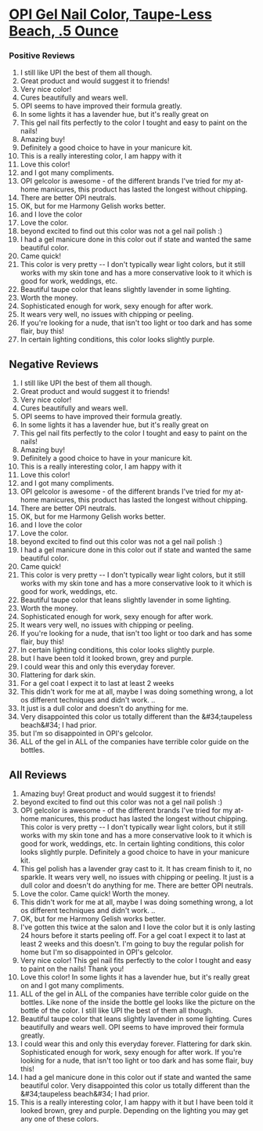 # [OPI Gel Nail Color, Taupe-Less Beach, .5 Ounce](https://products.checkmycream.com/products/OPI-Gel-Nail-Color-Taupe-Less-Beach-.5-Ounce.html)

### Positive Reviews

<ol>
      <li>I still like UPI the best of them all though.</li>
      <li>Great product and would suggest it to friends!</li>
      <li>Very nice color!</li>
      <li>Cures beautifully and wears well.  </li>
      <li>OPI seems to have improved their formula greatly.</li>
      <li>In some lights it has a lavender hue, but it&#x27;s really great on</li>
      <li>This gel nail fits perfectly to the color I tought and easy to paint on the nails!</li>
      <li>Amazing buy!</li>
      <li>Definitely a good choice to have in your manicure kit.</li>
      <li>This is a really interesting color, I am happy with it</li>
      <li>Love this color!</li>
      <li>and I got many compliments.</li>
      <li>OPI gelcolor is awesome - of the different brands I&#x27;ve tried for my at-home manicures, this product has lasted the longest without chipping.  </li>
      <li>There are better OPI neutrals.</li>
      <li>OK, but for me Harmony Gelish works better.</li>
      <li>and I love the color</li>
      <li>Love the color.</li>
      <li>beyond excited to find out this color was not a gel nail polish :)</li>
      <li>I had a gel manicure done in this color out if state and wanted the same beautiful color.</li>
      <li>Came quick!</li>
      <li>This color is very pretty -- I don&#x27;t typically wear light colors, but it still works with my skin tone and has a more conservative look to it which is good for work, weddings, etc.  </li>
      <li>Beautiful taupe color that leans slightly lavender in some lighting.</li>
      <li>Worth the money.</li>
      <li>Sophisticated enough for work, sexy enough for after work.</li>
      <li>It wears very well, no issues with chipping or peeling.  </li>
      <li>If you&#x27;re looking for a nude, that isn&#x27;t too light or too dark and has some flair, buy this!</li>
      <li>In certain lighting conditions, this color looks slightly purple.  </li>
</ol>


<h2>Negative Reviews</h2>
<ol>
<li> I still like UPI the best of them all though.</li>
<li> Great product and would suggest it to friends!</li>
<li> Very nice color!</li>
<li> Cures beautifully and wears well.  </li>
<li> OPI seems to have improved their formula greatly.</li>
<li> In some lights it has a lavender hue, but it&#x27;s really great on</li>
<li> This gel nail fits perfectly to the color I tought and easy to paint on the nails!</li>
<li> Amazing buy!</li>
<li> Definitely a good choice to have in your manicure kit.</li>
<li> This is a really interesting color, I am happy with it</li>
<li> Love this color!</li>
<li> and I got many compliments.</li>
<li> OPI gelcolor is awesome - of the different brands I&#x27;ve tried for my at-home manicures, this product has lasted the longest without chipping.  </li>
<li> There are better OPI neutrals.</li>
<li> OK, but for me Harmony Gelish works better.</li>
<li> and I love the color</li>
<li> Love the color.</li>
<li> beyond excited to find out this color was not a gel nail polish :)</li>
<li> I had a gel manicure done in this color out if state and wanted the same beautiful color.</li>
<li> Came quick!</li>
<li> This color is very pretty -- I don&#x27;t typically wear light colors, but it still works with my skin tone and has a more conservative look to it which is good for work, weddings, etc.  </li>
<li> Beautiful taupe color that leans slightly lavender in some lighting.</li>
<li> Worth the money.</li>
<li> Sophisticated enough for work, sexy enough for after work.</li>
<li> It wears very well, no issues with chipping or peeling.  </li>
<li> If you&#x27;re looking for a nude, that isn&#x27;t too light or too dark and has some flair, buy this!</li>
<li> In certain lighting conditions, this color looks slightly purple.  </li>
<li> but I have been told it looked brown, grey and purple.  </li>
<li> I could wear this and only this everyday forever.</li>
<li> Flattering for dark skin.</li>
<li> For a gel coat I expect it to last at least 2 weeks</li>
<li> This didn&#x27;t work for me at all, maybe I was doing something wrong, a lot os different techniques and didn&#x27;t work. ..</li>
<li> It just is a dull color and doesn&#x27;t do anything for me.  </li>
<li> Very disappointed this color us totally different than the &amp;#34;taupeless beach&amp;#34; I had prior.</li>
<li> but I&#x27;m so disappointed in OPI&#x27;s gelcolor.</li>
<li> ALL of the gel in ALL of the companies have terrible color guide on the bottles.</li>
</ol>

<h2>All Reviews</h2>

<ol>
    <li> Amazing buy! Great product and would suggest it to friends!</li>
    <li> beyond excited to find out this color was not a gel nail polish :)</li>
    <li> OPI gelcolor is awesome - of the different brands I&#x27;ve tried for my at-home manicures, this product has lasted the longest without chipping.  This color is very pretty -- I don&#x27;t typically wear light colors, but it still works with my skin tone and has a more conservative look to it which is good for work, weddings, etc.  In certain lighting conditions, this color looks slightly purple.  Definitely a good choice to have in your manicure kit.</li>
    <li> This gel polish has a lavender gray cast to it.  It has cream finish to it, no sparkle.  It wears very well, no issues with chipping or peeling.  It just is a dull color and doesn&#x27;t do anything for me.  There are better OPI neutrals.</li>
    <li> Love the color. Came quick! Worth the money.</li>
    <li> This didn&#x27;t work for me at all, maybe I was doing something wrong, a lot os different techniques and didn&#x27;t work. ..</li>
    <li> OK, but for me Harmony Gelish works better.</li>
    <li> I&#x27;ve gotten this twice at the salon and I love the color but it is only lasting 24 hours before it starts peeling off.  For a gel coat I expect it to last at least 2 weeks and this doesn&#x27;t.  I&#x27;m going to buy the regular polish for home but I&#x27;m so disappointed in OPI&#x27;s gelcolor.</li>
    <li> Very nice color! This gel nail fits perfectly to the color I tought and easy to paint on the nails! Thank you!</li>
    <li> Love this color! In some lights it has a lavender hue, but it&#x27;s really great on and I got many compliments.</li>
    <li> ALL of the gel in ALL of the companies have terrible color guide on the bottles. Like none of the inside the bottle gel looks like the picture on the bottle of the color. I still like UPI the best of them all though.</li>
    <li> Beautiful taupe color that leans slightly lavender in some lighting. Cures beautifully and wears well.  OPI seems to have improved their formula greatly.</li>
    <li> I could wear this and only this everyday forever. Flattering for dark skin. Sophisticated enough for work, sexy enough for after work. If you&#x27;re looking for a nude, that isn&#x27;t too light or too dark and has some flair, buy this!</li>
    <li> I had a gel manicure done in this color out if state and wanted the same beautiful color. Very disappointed this color us totally different than the &amp;#34;taupeless beach&amp;#34; I had prior.</li>
    <li> This is a really interesting color, I am happy with it but I have been told it looked brown, grey and purple.  Depending on the lighting you may get any one of these colors.</li>
</ol>




